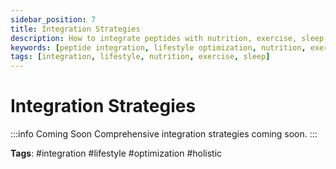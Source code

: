 ```yaml
---
sidebar_position: 7
title: Integration Strategies
description: How to integrate peptides with nutrition, exercise, sleep, and lifestyle optimization for maximum benefits.
keywords: [peptide integration, lifestyle optimization, nutrition, exercise, sleep]
tags: [integration, lifestyle, nutrition, exercise, sleep]
---
```


# Integration Strategies

:::info Coming Soon
Comprehensive integration strategies coming soon.
:::

**Tags**: #integration #lifestyle #optimization #holistic
